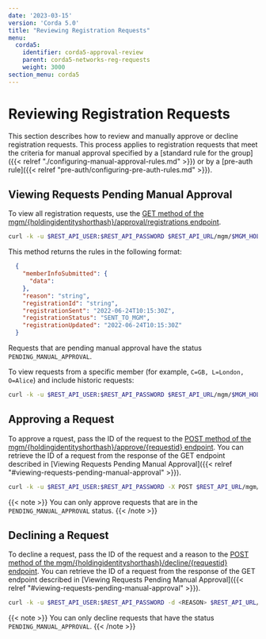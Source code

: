 ```yaml
---
date: '2023-03-15'
version: 'Corda 5.0'
title: "Reviewing Registration Requests"
menu:
  corda5:
    identifier: corda5-approval-review
    parent: corda5-networks-reg-requests
    weight: 3000
section_menu: corda5
---
```

# Reviewing Registration Requests
This section describes how to review and manually approve or decline registration requests. This process applies to registration requests that meet the criteria for manual approval specified by a [standard rule for the group]({{< relref "./configuring-manual-approval-rules.md" >}}) or by a [pre-auth rule]({{< relref "pre-auth/configuring-pre-auth-rules.md" >}}). 

## Viewing Requests Pending Manual Approval

To view all registration requests, use the [GET method of the
mgm/{holdingidentityshorthash}/approval/registrations endpoint](../../../reference/rest-api/C5_OpenAPI.html#tag/MGM-API/operation/get_mgm__holdingidentityshorthash__registrations).

```bash
curl -k -u $REST_API_USER:$REST_API_PASSWORD $REST_API_URL/mgm/$MGM_HOLDING_ID/approval/registrations
```

This method returns the rules in the following format:
```JSON
  {
    "memberInfoSubmitted": {
      "data": 
    },
    "reason": "string",
    "registrationId": "string",
    "registrationSent": "2022-06-24T10:15:30Z",
    "registrationStatus": "SENT_TO_MGM",
    "registrationUpdated": "2022-06-24T10:15:30Z"
  }
```

Requests that are pending manual approval have the status `PENDING_MANUAL_APPROVAL`.

To view requests from a specific member (for example, `C=GB, L=London, O=Alice`) and include historic requests:

```bash
curl -k -u $REST_API_USER:$REST_API_PASSWORD $REST_API_URL/mgm/$MGM_HOLDING_ID/approval/registrations?requestsubjectx500name=C%3DGB%2C%20L%3DLondon%2C%20O%3DAlice&viewhistoric=true'
```

## Approving a Request

To approve a rquest, pass the ID of the request to the [POST method of the
mgm/{holdingidentityshorthash}/approve/{requestid} endpoint](../../../reference/rest-api/C5_OpenAPI.html#tag/MGM-API/operation/post_mgm__holdingidentityshorthash__approve__requestid_). You can retrieve the ID of a request from the response of the GET endpoint described in [Viewing Requests Pending Manual Approval]({{< relref "#viewing-requests-pending-manual-approval" >}}). 

```bash
curl -k -u $REST_API_USER:$REST_API_PASSWORD -X POST $REST_API_URL/mgm/$MGM_HOLDING_ID/approve/<REQUEST_-_ID>
```
 {{< note >}}
You can only approve requests that are in the `PENDING_MANUAL_APPROVAL` status.
{{< /note >}}

## Declining a Request

To decline a request, pass the ID of the request and a reason to the [POST method of the
mgm/{holdingidentityshorthash}/decline/{requestid} endpoint](../../../reference/rest-api/C5_OpenAPI.html#tag/MGM-API/operation/post_mgm__holdingidentityshorthash__decline__requestid_). You can retrieve the ID of a request from the response of the GET endpoint described in [Viewing Requests Pending Manual Approval]({{< relref "#viewing-requests-pending-manual-approval" >}}). 

```bash
curl -k -u $REST_API_USER:$REST_API_PASSWORD -d <REASON> $REST_API_URL/mgm/$MGM_HOLDING_ID/decline/<REQUEST_-_ID>
```
 {{< note >}}
You can only decline requests that have the status `PENDING_MANUAL_APPROVAL`.
{{< /note >}}